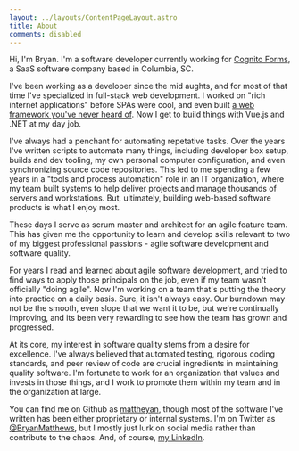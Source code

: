 ```yaml
---
layout: ../layouts/ContentPageLayout.astro
title: About
comments: disabled
---
```


Hi, I'm Bryan. I'm a software developer currently working for [Cognito Forms](https://www.cognitoforms.com), a SaaS software company based in Columbia, SC.

I've been working as a developer since the mid aughts, and for most of that time I've specialized in full-stack web development. I worked on "rich internet applications" before SPAs were cool, and even built [a web framework you've never heard of](https://github.com/vc3/ExoWeb). Now I get to build things with Vue.js and .NET at my day job.

I've always had a penchant for automating repetative tasks. Over the years I've written scripts to automate many things, including developer box setup, builds and dev tooling, my own personal computer configuration, and even synchronizing source code repositories. This led to me spending a few years in a "tools and process automation" role in an IT organization, where my team built systems to help deliver projects and manage thousands of servers and workstations. But, ultimately, building web-based software products is what I enjoy most.

These days I serve as scrum master and architect for an agile feature team. This has given me the opportunity to learn and develop skills relevant to two of my biggest professional passions - agile software development and software quality.

For years I read and learned about agile software development, and tried to find ways to apply those principals on the job, even if my team wasn't officially "doing agile". Now I'm working on a team that's putting the theory into practice on a daily basis. Sure, it isn't always easy. Our burndown may not be the smooth, even slope that we want it to be, but we're continually improving, and its been very rewarding to see how the team has grown and progressed. 

At its core, my interest in software quality stems from a desire for excellence. I've always believed that automated testing, rigorous coding standards, and peer review of code are crucial ingredients in maintaining quality software. I'm fortunate to work for an organization that values and invests in those things, and I work to promote them within my team and in the organization at large.

You can find me on Github as <a href="https://github.com/mattheyan" target="_blank">mattheyan</a>, though most of the software I've written has been either proprietary or internal systems. I'm on Twitter as <a href="https://twitter.com/BryanMatthews" target="_blank">@BryanMatthews</a>, but I mostly just lurk on social media rather than contribute to the chaos. And, of course, <a href="https://www.linkedin.com/in/bryan-matthews-4b3b531a" target="_blank">my LinkedIn</a>.
